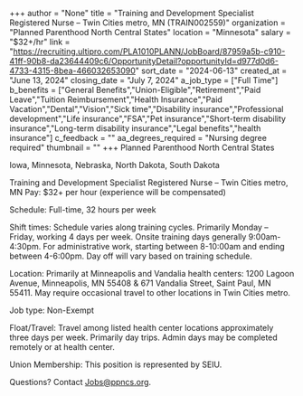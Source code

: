 +++
author = "None"
title = "Training and Development Specialist Registered Nurse – Twin Cities metro, MN (TRAIN002559)"
organization = "Planned Parenthood North Central States"
location = "Minnesota"
salary = "$32+/hr"
link = "https://recruiting.ultipro.com/PLA1010PLANN/JobBoard/87959a5b-c910-41ff-90b8-da23644409c6/OpportunityDetail?opportunityId=d977d0d6-4733-4315-8bea-466032653090"
sort_date = "2024-06-13"
created_at = "June 13, 2024"
closing_date = "July 7, 2024"
a_job_type = ["Full Time"]
b_benefits = ["General Benefits","Union-Eligible","Retirement","Paid Leave","Tuition Reimbursement","Health Insurance","Paid Vacation","Dental","Vision","Sick time","Disability insurance","Professional development","Life insurance","FSA","Pet insurance","Short-term disability insurance","Long-term disability insurance","Legal benefits","health insurance"]
c_feedback = ""
aa_degrees_required = "Nursing degree required"
thumbnail = ""
+++
Planned Parenthood North Central States

Iowa, Minnesota, Nebraska, North Dakota, South Dakota

Training and Development Specialist Registered Nurse – Twin Cities metro, MN
Pay: $32+ per hour (experience will be compensated)

Schedule: Full-time, 32 hours per week

Shift times: Schedule varies along training cycles. Primarily Monday – Friday, working 4 days per week. Onsite training days generally 9:00am-4:30pm. For administrative work, starting between 8-10:00am and ending between 4-6:00pm. Day off will vary based on training schedule.

Location: Primarily at Minneapolis and Vandalia health centers: 1200 Lagoon Avenue, Minneapolis, MN 55408 & 671 Vandalia Street, Saint Paul, MN 55411. May require occasional travel to other locations in Twin Cities metro.

Job type: Non-Exempt

Float/Travel: Travel among listed health center locations approximately three days per week. Primarily day trips. Admin days may be completed remotely or at health center.

Union Membership: This position is represented by SEIU.

Questions? Contact Jobs@ppncs.org.